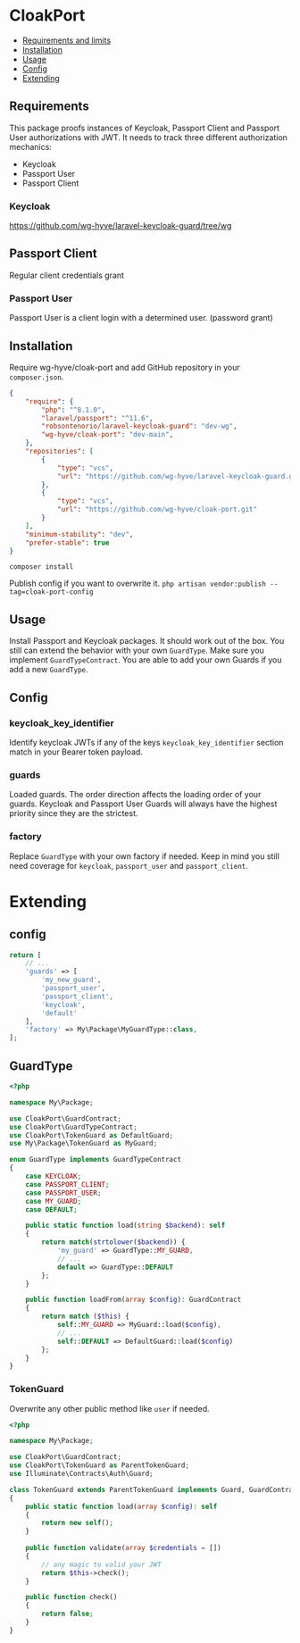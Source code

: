 # CloakPort
- [Requirements and limits](#requirements)
- [Installation](#installation)
- [Usage](#usage)
- [Config](#config)
- [Extending](#extending)

## Requirements

This package proofs instances of Keycloak, Passport Client and Passport User authorizations with JWT.
It needs to track three different authorization mechanics:
- Keycloak
- Passport User
- Passport Client

### Keycloak
https://github.com/wg-hyve/laravel-keycloak-guard/tree/wg


## Passport Client
Regular client credentials grant

### Passport User
Passport User is a client login with a determined user. (password grant)  

## Installation
Require wg-hyve/cloak-port and add GitHub repository in your `composer.json`.
``` json
{
    "require": {
        "php": "^8.1.0",
        "laravel/passport": "^11.6",
        "robsontenorio/laravel-keycloak-guard": "dev-wg",
        "wg-hyve/cloak-port": "dev-main",
    },
    "repositories": [
        {
            "type": "vcs",
            "url": "https://github.com/wg-hyve/laravel-keycloak-guard.git"
        },
        {
            "type": "vcs",
            "url": "https://github.com/wg-hyve/cloak-port.git"
        }
    ],
    "minimum-stability": "dev",
    "prefer-stable": true
}
```
`composer install`

Publish config if you want to overwrite it. `php artisan vendor:publish --tag=cloak-port-config`

## Usage
Install Passport and Keycloak packages. It should work out of the box.
You still can extend the behavior with your own `GuardType`. Make sure you implement `GuardTypeContract`.
You are able to add your own Guards if you add a new `GuardType`.

## Config

### keycloak_key_identifier
Identify keycloak JWTs if any of the keys `keycloak_key_identifier` section match in your Bearer token payload.

### guards
Loaded guards. The order direction affects the loading order of your guards.
Keycloak and Passport User Guards will always have the highest priority since they are the strictest.

### factory
Replace `GuardType` with your own factory if needed. Keep in mind you still need coverage for `keycloak`, `passport_user` and `passport_client`.

# Extending
## config
``` php
return [
    // ...
    'guards' => [
        'my_new_guard',
        'passport_user',
        'passport_client',
        'keycloak',
        'default'
    ],
    'factory' => My\Package\MyGuardType::class,
];
```

## GuardType

``` php
<?php

namespace My\Package;

use CloakPort\GuardContract;
use CloakPort\GuardTypeContract;
use CloakPort\TokenGuard as DefaultGuard;
use My\Package\TokenGuard as MyGuard;

enum GuardType implements GuardTypeContract
{
    case KEYCLOAK;
    case PASSPORT_CLIENT;
    case PASSPORT_USER;
    case MY_GUARD;
    case DEFAULT;

    public static function load(string $backend): self
    {
        return match(strtolower($backend)) {
            'my_guard' => GuardType::MY_GUARD,
            // ...
            default => GuardType::DEFAULT
        };
    }

    public function loadFrom(array $config): GuardContract
    {
        return match ($this) {
            self::MY_GUARD => MyGuard::load($config),
            // ...
            self::DEFAULT => DefaultGuard::load($config)
        };
    }
}
```

### TokenGuard
Overwrite any other public method like `user` if needed.
``` php
<?php

namespace My\Package;

use CloakPort\GuardContract;
use CloakPort\TokenGuard as ParentTokenGuard;
use Illuminate\Contracts\Auth\Guard;

class TokenGuard extends ParentTokenGuard implements Guard, GuardContract
{
    public static function load(array $config): self
    {
        return new self();
    }
    
    public function validate(array $credentials = [])
    {
        // any magic to valid your JWT
        return $this->check();
    }

    public function check()
    {
        return false;
    }
}
```